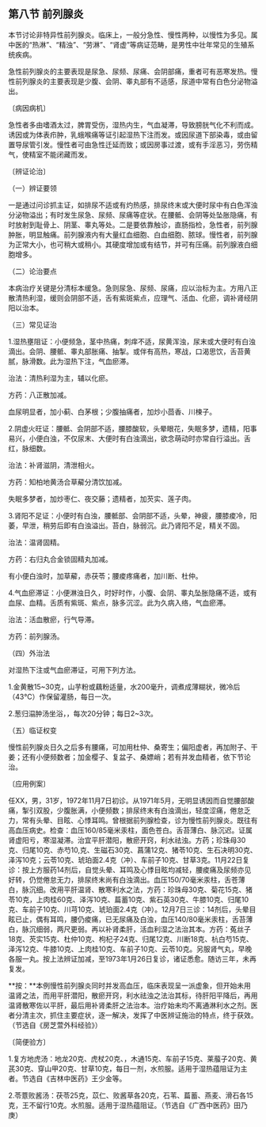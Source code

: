 ## 第八节 前列腺炎

本节讨论非特异性前列腺炎。临床上，一般分急性、慢性两种，以慢性为多见。属中医的“热淋”、“精浊”、“劳淋”、“肾虚”等病证范畴，是男性中壮年常见的生殖系统疾病。

急性前列腺炎的主要表现是尿急、尿频、尿痛、会阴部痛，重者可有恶寒发热。慢性前列腺炎的主要表现是少腹、会阴、睾丸部有不适感，尿道中常有白色分泌物溢出。

〔病因病机〕

急性者多由嗜酒太过，脾胃受伤，湿热内生，气血凝滞，导致膀胱气化不利而成。诱因或为体表疖肿，乳蛾喉痛等证引起湿热下注而发。或因尿道下部染毒，或由留置导尿管引发。慢性者可由急性迁延而致；或因房事过渡，或有手淫恶习，劳伤精气，使精室不能闭藏而发。

〔辨证论治〕

（一）辨证要领

一是通过问诊抓主证，如排尿不适或有灼热感，排尿终末或大便时尿中有白色浑浊分泌物溢出；有时发生尿急、尿频、尿痛等症状。在腰骶、会阴等处坠胀隐痛，有时放射到耻骨上、阴茎、睾丸等处。二是要依靠触诊，直肠指检，急性者，前列腺肿胀，明显触痛。前列腺液内有大量红血细胞、白血细胞、脓球。慢性者，前列腺为正常大小，也可稍大或稍小。其硬度增加或有结节，并可有压痛。前列腺液白细胞增多。

（二）论治要点

本病治疗关键是分清标本缓急。急则尿急、尿频、尿痛，应以治标为主。方用八正散清热利湿，缓则会阴部不适，舌有紫斑紫点，应理气、活血、化瘀，调补肾经阴阳以治本。

（三）常见证治

1.湿热壅阻证：小便频急，茎中热痛，刺痒不适，尿黄浑浊，尿末或大便时有白浊滴出。会阴、腰骶、睾丸部胀痛、抽掣。或伴有高热，寒战，口渴思饮，舌苔黄腻，脉滑数。此为湿热下注，气血瘀滞。

治法：清热利湿为主，辅以化瘀。

方药：八正散加减。

血尿明显者，加小蓟、白茅根；少腹抽痛者，加炒小茴香、川楝子。

2.阴虚火旺证：腰骶、会阴部不适，腰膝酸软，头晕眼花，失眠多梦，遗精，阳事易兴，小便白浊，不仅尿末、大便时有白浊滴出，欲念萌动时亦常自行溢出。舌红，脉细数。

治法：补肾滋阴，清泄相火。

方药：知柏地黄汤合草薢分清饮加减。

失眠多梦者，加炒枣仁、夜交藤；遗精者，加芡实、莲子肉。

3.肾阳不足证：小便时有白浊，腰骶部、会阴部不适，头晕，神疲，腰膝痠冷，阳萎，早泄，稍劳后即有白浊溢出。苔白，脉弱沉。此乃肾阳不足，精关不固。

治法：温肾固精。

方药：右归丸合金锁固精丸加减。

有小便白浊时，加草薢，赤茯苓；腰痠疼痛者，加川断、杜仲。

4.气血瘀滞证：小便淋浊日久，时好时作，小腹、会阴、睾丸坠胀隐痛不适，或有血尿、血精。舌质有紫斑、紫点，脉多沉涩。此为久病入络，气血瘀滞。

治法：活血散瘀，行气导滞。

方药：前列腺汤。

（四）外治法

对湿热下注或气血瘀滞证，可用下列方法。

1.金黄散15~30克，山芋粉或藕粉适量，水200毫升，调煮成薄糊状，微冷后（43℃）作保留灌肠，每日一次。

2.葱归溻肿汤坐浴，，每次20分钟；每日2~3次。

（五）临证权变

慢性前列腺炎日久之后多有腰痛，可加用杜仲、桑寄生；偏阳虚者，再加附子、干姜；还有小便频数者；加金樱子、复盆子、桑嫖峭；若有并发血精者，依下节论治。

〔应用例案〕

任XX，男，31岁，1972年11月7日初诊。从1971年5月，无明显诱因而自觉腰部酸痛，掣引双股，少腹胀满，小便频数；排尿终末有白浊滴出，轻度涩痛，倦怠乏力，常有头晕、目眩、心悸耳鸣。曾根据前列腺检查，诊为慢性前列腺炎。既往有高血压病史。检查：血压160/85毫米汞柱，面色苍白。舌苔薄白、脉沉迟。证属肾虚阳亏，寒湿凝滞。治宜平肝潜阳，散瘀开窍，利水祛浊。方药；珍珠母30克、归尾10克、赤芍10,克、生磁石30克、菖蒲12克、猪苓10克、生石决明30克、泽泻10克；云苓10克、琥珀面2.4克（冲）、车前子10克、甘草3克。11月22日复诊：按上方服药14剂后，自觉头晕、耳鸣及心悸目眩均减轻，腰痠痛及尿频亦见好转，仍觉倦怠无力，排尿终末尚有白浊滴出。血压150/70毫米汞柱，舌苍薄白，脉沉细。改用平肝温肾、散寒利水之法，方药：珍珠母30克、菊花15克、猪苓10克，上肉桂60克、泽泻10克、萹蓄10克、紫石英30克、牛膝10克、归尾10克、车前子10克、川芎10克、琥珀面2.4克（冲）。12月7日三诊：14剂后，头晕目眩已止，偶有耳鸣，腰仍痠痛，已无尿痛及白浊，血压140/80毫米汞柱，舌苔薄白，脉沉细弱，两尺更弱。再以补肾柔肝，活血利湿之法治其本。方药：菟丝子18克、芡实15克、杜仲10克、枸杞子24克、归尾12克、川断18克、杭白芍15克、泽泻12克、牛膝10克、上肉桂10克、车前子10克、云苓10克。另服肾气丸，早晚各服一丸。按上法辨证加减，至1973年1月26日复诊，诸证悉愈。随访三年，未再复发。

**按：**本例慢性前列腺炎同时并发高血压，临床表现呈一派虚象，但开始未用温肾之法，而用平肝潜阳，散瘀开窍，利水祛浊之法治其标，待肝阳平降后，再用温肾散寒佐以平肝，最后用补肾柔肝之法治本。治疗始未均不离通淋利水之剂。医者分清主次，抓住主要症状，逐一解决，发挥了中医辨证施治的特点，终于获效。（节选自《房芝萱外科经验》）

〔简便验方〕

1.复方地虎汤：地龙20克、虎杖20克、，木通15克、车前子15克、莱菔子20克、黄芪30克、穿山甲20克、甘草10克，每日一剂，水煎服。适用于湿热蕴阻证为主者。节选自《吉林中医药》王少金等。

2.苓薏败酱汤：茯苓25克，苡仁、败酱草各20克，石苇、萹蓄、燕麦、滑石各15克，王不留行10克。水煎服。适用于湿热蕴阻证。（节选自《广西中医药》田乃庚）
